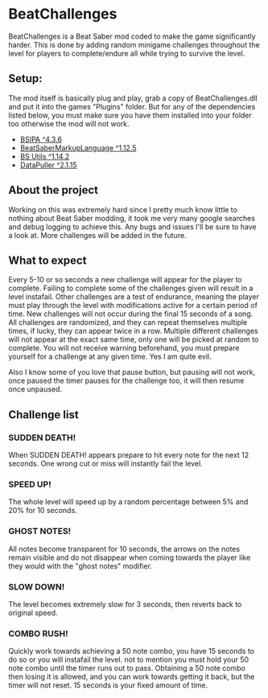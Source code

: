 # BeatChallenges
BeatChallenges is a Beat Saber mod coded to make the game significantly harder. 
This is done by adding random minigame challenges throughout the level for players to complete/endure all while trying to survive the level.

## Setup:
The mod itself is basically plug and play, grab a copy of BeatChallenges.dll and put it into the games "Plugins" folder.
But for any of the dependencies listed below, you must make sure you have them installed into your folder too otherwise the mod will not work.
- [BSIPA ^4.3.6](https://github.com/nike4613/BeatSaber-IPA-Reloaded/releases/tag/4.3.6)
- [BeatSaberMarkupLanguage ^1.12.5](https://github.com/monkeymanboy/BeatSaberMarkupLanguage/releases/tag/v1.12.5)
- [BS Utils ^1.14.2](https://github.com/Kylemc1413/Beat-Saber-Utils)
- [DataPuller ^2.1.15](https://github.com/WentTheFox/BSDataPuller/releases/tag/v2.1.15)

## About the project
Working on this was extremely hard since I pretty much know little to nothing about Beat Saber modding, it took me very many google searches and debug logging to achieve this.
Any bugs and issues I'll be sure to have a look at. More challenges will be added in the future.

## What to expect
Every 5-10 or so seconds a new challenge will appear for the player to complete. Failing to complete some of the challenges given will result in a level instafail.
Other challenges are a test of endurance, meaning the player must play through the level with modifications active for a certain period of time.
New challenges will not occur during the final 15 seconds of a song. All challenges are randomized, and they can repeat themselves multiple times, if lucky, they can appear twice in a row.
Multiple different challenges will not appear at the exact same time, only one will be picked at random to complete.
You will not receive warning beforehand, you must prepare yourself for a challenge at any given time. Yes I am quite evil.

Also I know some of you love that pause button, but pausing will not work, once paused the timer pauses for the challenge too, it will then resume once unpaused.

## Challenge list

### SUDDEN DEATH!
When SUDDEN DEATH! appears prepare to hit every note for the next 12 seconds. One wrong cut or miss will instantly fail the level.

### SPEED UP!
The whole level will speed up by a random percentage between 5% and 20% for 10 seconds.

### GHOST NOTES!
All notes become transparent for 10 seconds, the arrows on the notes remain visible and do not disappear when coming towards the player like they would with the "ghost notes" modifier.

### SLOW DOWN!
The level becomes extremely slow for 3 seconds, then reverts back to original speed.

### COMBO RUSH!
Quickly work towards achieving a 50 note combo, you have 15 seconds to do so or you will instafail the level. not to mention you must hold your 50 note combo until the timer runs out to pass.
Obtaining a 50 note combo then losing it is allowed, and you can work towards getting it back, but the timer will not reset. 15 seconds is your fixed amount of time.
